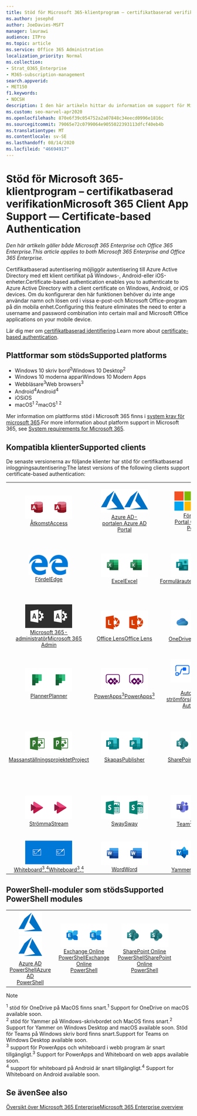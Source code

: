 ```yaml
---
title: Stöd för Microsoft 365-klientprogram – certifikatbaserad verifikation
ms.author: josephd
author: JoeDavies-MSFT
manager: laurawi
audience: ITPro
ms.topic: article
ms.service: Office 365 Administration
localization_priority: Normal
ms.collection:
- Strat_O365_Enterprise
- M365-subscription-management
search.appverid:
- MET150
f1.keywords:
- NOCSH
description: I den här artikeln hittar du information om support för Microsoft 365-klient för certifikatbaserad identifiering.
ms.custom: seo-marvel-apr2020
ms.openlocfilehash: 870e6f39c054752a2a07848c34eecd0996e1816c
ms.sourcegitcommit: 79065e72c0799064e9055022393113dfcf40eb4b
ms.translationtype: MT
ms.contentlocale: sv-SE
ms.lasthandoff: 08/14/2020
ms.locfileid: "46694917"
---
```

# <a name="microsoft-365-client-app-support--certificate-based-authentication"></a><span data-ttu-id="d6660-103">Stöd för Microsoft 365-klientprogram – certifikatbaserad verifikation</span><span class="sxs-lookup"><span data-stu-id="d6660-103">Microsoft 365 Client App Support — Certificate-based Authentication</span></span>

<span data-ttu-id="d6660-104">*Den här artikeln gäller både Microsoft 365 Enterprise och Office 365 Enterprise.*</span><span class="sxs-lookup"><span data-stu-id="d6660-104">*This article applies to both Microsoft 365 Enterprise and Office 365 Enterprise.*</span></span>

<span data-ttu-id="d6660-105">Certifikatbaserad autentisering möjliggör autentisering till Azure Active Directory med ett klient certifikat på Windows-, Android-eller iOS-enheter.</span><span class="sxs-lookup"><span data-stu-id="d6660-105">Certificate-based authentication enables you to authenticate to Azure Active Directory with a client certificate on Windows, Android, or iOS devices.</span></span> <span data-ttu-id="d6660-106">Om du konfigurerar den här funktionen behöver du inte ange användar namn och lösen ord i vissa e-post-och Microsoft Office-program på din mobila enhet.</span><span class="sxs-lookup"><span data-stu-id="d6660-106">Configuring this feature eliminates the need to enter a username and password combination into certain mail and Microsoft Office applications on your mobile device.</span></span>

<span data-ttu-id="d6660-107">Lär dig mer om [certifikatbaserad identifiering](https://docs.microsoft.com/azure/active-directory/authentication/active-directory-certificate-based-authentication-get-started).</span><span class="sxs-lookup"><span data-stu-id="d6660-107">Learn more about [certificate-based authentication](https://docs.microsoft.com/azure/active-directory/authentication/active-directory-certificate-based-authentication-get-started).</span></span>

## <a name="supported-platforms"></a><span data-ttu-id="d6660-108">Plattformar som stöds</span><span class="sxs-lookup"><span data-stu-id="d6660-108">Supported platforms</span></span>

 - <span data-ttu-id="d6660-109">Windows 10 skriv bord<sup>2</sup></span><span class="sxs-lookup"><span data-stu-id="d6660-109">Windows 10 Desktop<sup>2</sup></span></span>
 - <span data-ttu-id="d6660-110">Windows 10 moderna appar</span><span class="sxs-lookup"><span data-stu-id="d6660-110">Windows 10 Modern Apps</span></span>
 - <span data-ttu-id="d6660-111">Webbläsare<sup>3</sup></span><span class="sxs-lookup"><span data-stu-id="d6660-111">Web browsers<sup>3</sup></span></span>
 - <span data-ttu-id="d6660-112">Android<sup>4</sup></span><span class="sxs-lookup"><span data-stu-id="d6660-112">Android<sup>4</sup></span></span>
 - <span data-ttu-id="d6660-113">iOS</span><span class="sxs-lookup"><span data-stu-id="d6660-113">iOS</span></span>
 - <span data-ttu-id="d6660-114">macOS<sup>1</sup> <sup>2</sup></span><span class="sxs-lookup"><span data-stu-id="d6660-114">macOS<sup>1</sup> <sup>2</sup></span></span>

<span data-ttu-id="d6660-115">Mer information om plattforms stöd i Microsoft 365 finns i [system krav för microsoft 365](https://products.office.com/office-system-requirements).</span><span class="sxs-lookup"><span data-stu-id="d6660-115">For more information about platform support in Microsoft 365, see [System requirements for Microsoft 365](https://products.office.com/office-system-requirements).</span></span>

## <a name="supported-clients"></a><span data-ttu-id="d6660-116">Kompatibla klienter</span><span class="sxs-lookup"><span data-stu-id="d6660-116">Supported clients</span></span>

<span data-ttu-id="d6660-117">De senaste versionerna av följande klienter har stöd för certifikatbaserad inloggningsautentisering:</span><span class="sxs-lookup"><span data-stu-id="d6660-117">The latest versions of the following clients support certificate-based authentication:</span></span>

| | | | | | |
|:---:|:---:|:---:|:---:|:---:|:---:|
| <span data-ttu-id="d6660-118">![Access-ikon](../media/o365-access-64x64.png)</span><span class="sxs-lookup"><span data-stu-id="d6660-118">![Access icon](../media/o365-access-64x64.png)</span></span> <br> [<span data-ttu-id="d6660-119">Åtkomst</span><span class="sxs-lookup"><span data-stu-id="d6660-119">Access</span></span>](https://products.office.com/access) | <span data-ttu-id="d6660-120">![Azure-ikon](../media/o365-azure-64x64.png)</span><span class="sxs-lookup"><span data-stu-id="d6660-120">![Azure icon](../media/o365-azure-64x64.png)</span></span> <br> [<span data-ttu-id="d6660-121">Azure AD- <br> portalen </span><span class="sxs-lookup"><span data-stu-id="d6660-121">Azure AD <br> Portal </span></span>](https://azure.microsoft.com/features/azure-portal/) | <span data-ttu-id="d6660-122">![Ikonen företags Portal](../media/o365-microsoft-64x64.png)</span><span class="sxs-lookup"><span data-stu-id="d6660-122">![Company portal icon](../media/o365-microsoft-64x64.png)</span></span> <br> [<span data-ttu-id="d6660-123">Företags <br> Portal </span><span class="sxs-lookup"><span data-stu-id="d6660-123">Company <br> Portal </span></span>](https://docs.microsoft.com/intune-user-help/sign-in-to-the-company-portal) | <span data-ttu-id="d6660-124">![Delve-ikon](../media/o365-delve-64x64.png)</span><span class="sxs-lookup"><span data-stu-id="d6660-124">![Delve icon](../media/o365-delve-64x64.png)</span></span> <br> [<span data-ttu-id="d6660-125">Delve</span><span class="sxs-lookup"><span data-stu-id="d6660-125">Delve</span></span>](https://products.office.com/business/intelligent-search) | <span data-ttu-id="d6660-126">![Dynamics 365-ikon](../media/o365-dynamics365-64x64.png)</span><span class="sxs-lookup"><span data-stu-id="d6660-126">![Dynamics 365 icon](../media/o365-dynamics365-64x64.png)</span></span> <br> [<span data-ttu-id="d6660-127">Dynamics 365</span><span class="sxs-lookup"><span data-stu-id="d6660-127">Dynamics 365</span></span>](https://dynamics.microsoft.com) 
| <span data-ttu-id="d6660-128">![Ikonen kant](../media/o365-edge-64x64.png)</span><span class="sxs-lookup"><span data-stu-id="d6660-128">![Edge icon](../media/o365-edge-64x64.png)</span></span> <br> [<span data-ttu-id="d6660-129">Fördel</span><span class="sxs-lookup"><span data-stu-id="d6660-129">Edge</span></span>](https://www.microsoft.com/windows/microsoft-edge) | <span data-ttu-id="d6660-130">![Excel-ikon](../media/o365-excel-64x64.png)</span><span class="sxs-lookup"><span data-stu-id="d6660-130">![Excel icon](../media/o365-excel-64x64.png)</span></span> <br> [<span data-ttu-id="d6660-131">Excel</span><span class="sxs-lookup"><span data-stu-id="d6660-131">Excel</span></span>](https://products.office.com/excel) | <span data-ttu-id="d6660-132">![Formulär ikon](../media/o365-forms-64x64.png)</span><span class="sxs-lookup"><span data-stu-id="d6660-132">![Forms icon](../media/o365-forms-64x64.png)</span></span> <br> [<span data-ttu-id="d6660-133">Formulärautentisering</span><span class="sxs-lookup"><span data-stu-id="d6660-133">Forms</span></span>](https://flow.microsoft.com/connectors/shared_microsoftforms/microsoft-forms/) | <span data-ttu-id="d6660-134">![Ikonen Kaizala](../media/o365-kaizala-64x64.png)</span><span class="sxs-lookup"><span data-stu-id="d6660-134">![Kaizala icon](../media/o365-kaizala-64x64.png)</span></span> <br> [<span data-ttu-id="d6660-135">Kaizala</span><span class="sxs-lookup"><span data-stu-id="d6660-135">Kaizala</span></span>](https://products.office.com/en/business/microsoft-kaizala) | <span data-ttu-id="d6660-136">![Ikonen Office.com](../media/o365-office-64x64.png)</span><span class="sxs-lookup"><span data-stu-id="d6660-136">![Office.com icon](../media/o365-office-64x64.png)</span></span> <br> [<span data-ttu-id="d6660-137">Office.com</span><span class="sxs-lookup"><span data-stu-id="d6660-137">Office.com</span></span>](https://www.office.com/) 
| <span data-ttu-id="d6660-138">![Administratörs ikon för Office 365](../media/o365-o365admin-64x64.png)</span><span class="sxs-lookup"><span data-stu-id="d6660-138">![Office 365 Admin icon](../media/o365-o365admin-64x64.png)</span></span> <br> [<span data-ttu-id="d6660-139">Microsoft 365- <br> administratör</span><span class="sxs-lookup"><span data-stu-id="d6660-139">Microsoft 365 <br> Admin</span></span>](https://products.office.com/business/manage-office-365-admin-app) | <span data-ttu-id="d6660-140">![Lins ikonen](../media/o365-lens-64x64.png)</span><span class="sxs-lookup"><span data-stu-id="d6660-140">![Lens icon](../media/o365-lens-64x64.png)</span></span> <br> [<span data-ttu-id="d6660-141">Office Lens</span><span class="sxs-lookup"><span data-stu-id="d6660-141">Office Lens</span></span>](https://www.microsoft.com/p/office-lens/9wzdncrfj3t8?activetab=pivot%3Aoverviewtab) | <span data-ttu-id="d6660-142">![OneDrive för företag-ikon](../media/o365-OneDrive-64x64.png)</span><span class="sxs-lookup"><span data-stu-id="d6660-142">![OneDrive for Business icon](../media/o365-OneDrive-64x64.png)</span></span> <br> [<span data-ttu-id="d6660-143">OneDrive<sup>1</sup></span><span class="sxs-lookup"><span data-stu-id="d6660-143">OneDrive<sup>1</sup></span></span>](https://products.office.com/onedrive-for-business/online-cloud-storage) |  <span data-ttu-id="d6660-144">![OneNote-ikon](../media/o365-OneNote-64x64.png)</span><span class="sxs-lookup"><span data-stu-id="d6660-144">![OneNote icon](../media/o365-OneNote-64x64.png)</span></span> <br> [<span data-ttu-id="d6660-145">OneNote</span><span class="sxs-lookup"><span data-stu-id="d6660-145">OneNote</span></span>](https://products.office.com/onenote) | <span data-ttu-id="d6660-146">![Outlook-ikon](../media/o365-outlook-64x64.png)</span><span class="sxs-lookup"><span data-stu-id="d6660-146">![Outlook icon](../media/o365-outlook-64x64.png)</span></span> <br> [<span data-ttu-id="d6660-147">Outlook</span><span class="sxs-lookup"><span data-stu-id="d6660-147">Outlook</span></span>](https://products.office.com/outlook) 
| <span data-ttu-id="d6660-148">![Planner-ikon](../media/o365-planner-64x64.png)</span><span class="sxs-lookup"><span data-stu-id="d6660-148">![Planner icon](../media/o365-planner-64x64.png)</span></span> <br> [<span data-ttu-id="d6660-149">Planner</span><span class="sxs-lookup"><span data-stu-id="d6660-149">Planner</span></span>](https://products.office.com/business/task-management-software) | <span data-ttu-id="d6660-150">![Ikonen PowerApps](../media/o365-powerapps-64x64.png)</span><span class="sxs-lookup"><span data-stu-id="d6660-150">![PowerApps icon](../media/o365-powerapps-64x64.png)</span></span> <br> [<span data-ttu-id="d6660-151">PowerApps<sup>3</sup></span><span class="sxs-lookup"><span data-stu-id="d6660-151">PowerApps<sup>3</sup></span></span>](https://powerapps.microsoft.com) | <span data-ttu-id="d6660-152">![Automatisk ström indikator](../media/o365-flow-64x64.png)</span><span class="sxs-lookup"><span data-stu-id="d6660-152">![Power Automate icon](../media/o365-flow-64x64.png)</span></span> <br> [<span data-ttu-id="d6660-153"><br>Automatisk strömförsörjning</span><span class="sxs-lookup"><span data-stu-id="d6660-153">Power <br> Automate</span></span>](https://flow.microsoft.com) | <span data-ttu-id="d6660-154">![Ikonen PowerBI](../media/o365-powerbi-64x64.png)</span><span class="sxs-lookup"><span data-stu-id="d6660-154">![PowerBI icon](../media/o365-powerbi-64x64.png)</span></span> <br> [<span data-ttu-id="d6660-155">Power BI</span><span class="sxs-lookup"><span data-stu-id="d6660-155">Power BI</span></span>](https://powerbi.microsoft.com)| <span data-ttu-id="d6660-156">![PowerPoint-ikon](../media/o365-powerpoint-64x64.png)</span><span class="sxs-lookup"><span data-stu-id="d6660-156">![PowerPoint icon](../media/o365-powerpoint-64x64.png)</span></span> <br> [<span data-ttu-id="d6660-157">PowerPoint</span><span class="sxs-lookup"><span data-stu-id="d6660-157">PowerPoint</span></span>](https://products.office.com/powerpoint) 
| <span data-ttu-id="d6660-158">![Projekt ikon](../media/o365-project-64x64.png)</span><span class="sxs-lookup"><span data-stu-id="d6660-158">![Project icon](../media/o365-project-64x64.png)</span></span> <br> [<span data-ttu-id="d6660-159">Massanställningsprojektet</span><span class="sxs-lookup"><span data-stu-id="d6660-159">Project</span></span>](https://products.office.com/project) | <span data-ttu-id="d6660-160">![Ikonen Publisher](../media/o365-publisher-64x64.png)</span><span class="sxs-lookup"><span data-stu-id="d6660-160">![Publisher icon](../media/o365-publisher-64x64.png)</span></span> <br> [<span data-ttu-id="d6660-161">Skapas</span><span class="sxs-lookup"><span data-stu-id="d6660-161">Publisher</span></span>](https://products.office.com/publisher) | <span data-ttu-id="d6660-162">![SharePoint-ikon](../media/o365-sharepoint-64x64.png)</span><span class="sxs-lookup"><span data-stu-id="d6660-162">![SharePoint icon](../media/o365-sharepoint-64x64.png)</span></span> <br> [<span data-ttu-id="d6660-163">SharePoint</span><span class="sxs-lookup"><span data-stu-id="d6660-163">Sharepoint</span></span>](https://products.office.com/sharepoint) | <span data-ttu-id="d6660-164">![Skype för företag-ikon](../media/o365-skypeforbusiness-64x64.png)</span><span class="sxs-lookup"><span data-stu-id="d6660-164">![Skype for Business icon](../media/o365-skypeforbusiness-64x64.png)</span></span> <br> [<span data-ttu-id="d6660-165">Skype för <br> företag</span><span class="sxs-lookup"><span data-stu-id="d6660-165">Skype for <br> Business</span></span>](https://www.skype.com/business/) | <span data-ttu-id="d6660-166">![Ikonen fästisar](../media/o365-stickynotes-64x64.png)</span><span class="sxs-lookup"><span data-stu-id="d6660-166">![Sticky Notes icon](../media/o365-stickynotes-64x64.png)</span></span> <br> [<span data-ttu-id="d6660-167">Fästisar</span><span class="sxs-lookup"><span data-stu-id="d6660-167">Sticky Notes</span></span>](https://www.microsoft.com/p/microsoft-sticky-notes/9nblggh4qghw) 
| <span data-ttu-id="d6660-168">![Ström ikonen](../media/o365-stream-64x64.png)</span><span class="sxs-lookup"><span data-stu-id="d6660-168">![Stream icon](../media/o365-stream-64x64.png)</span></span> <br> [<span data-ttu-id="d6660-169">Strömma</span><span class="sxs-lookup"><span data-stu-id="d6660-169">Stream</span></span>](https://stream.microsoft.com) | <span data-ttu-id="d6660-170">![Sway-ikon](../media/o365-sway-64x64.png)</span><span class="sxs-lookup"><span data-stu-id="d6660-170">![Sway icon](../media/o365-sway-64x64.png)</span></span> <br> [<span data-ttu-id="d6660-171">Sway</span><span class="sxs-lookup"><span data-stu-id="d6660-171">Sway</span></span>](https://sway.com) | <span data-ttu-id="d6660-172">![Ikonen Teams](../media/o365-teams-64x64.png)</span><span class="sxs-lookup"><span data-stu-id="d6660-172">![Teams icon](../media/o365-teams-64x64.png)</span></span> <br> [<span data-ttu-id="d6660-173">Team<sup>2</sup></span><span class="sxs-lookup"><span data-stu-id="d6660-173">Teams<sup>2</sup></span></span>](https://products.office.com/microsoft-teams/group-chat-software) | <span data-ttu-id="d6660-174">![Ikonen att göra](../media/o365-todo-64x64.png)</span><span class="sxs-lookup"><span data-stu-id="d6660-174">![To Do icon](../media/o365-todo-64x64.png)</span></span> <br> [<span data-ttu-id="d6660-175">Att göra</span><span class="sxs-lookup"><span data-stu-id="d6660-175">To Do</span></span>](https://todo.microsoft.com) | <span data-ttu-id="d6660-176">![Visio-ikon](../media/o365-visio-64x64.png)</span><span class="sxs-lookup"><span data-stu-id="d6660-176">![Visio icon](../media/o365-visio-64x64.png)</span></span> <br> [<span data-ttu-id="d6660-177">Visio</span><span class="sxs-lookup"><span data-stu-id="d6660-177">Visio</span></span>](https://products.office.com/visio/flowchart-software) 
| <span data-ttu-id="d6660-178">![Whiteboard-ikon](../media/o365-whiteboard-64x64.png)</span><span class="sxs-lookup"><span data-stu-id="d6660-178">![Whiteboard icon](../media/o365-whiteboard-64x64.png)</span></span> <br> [<span data-ttu-id="d6660-179">Whiteboard<sup>3</sup>,<sup>4</sup></span><span class="sxs-lookup"><span data-stu-id="d6660-179">Whiteboard<sup>3</sup>,<sup>4</sup></span></span>](https://whiteboard.microsoft.com/) | <span data-ttu-id="d6660-180">![Word-ikon](../media/o365-word-64x64.png)</span><span class="sxs-lookup"><span data-stu-id="d6660-180">![Word icon](../media/o365-word-64x64.png)</span></span> <br> [<span data-ttu-id="d6660-181">Word</span><span class="sxs-lookup"><span data-stu-id="d6660-181">Word</span></span>](https://products.office.com/word) | <span data-ttu-id="d6660-182">![Yammer-ikon](../media/o365-yammer-64x64.png)</span><span class="sxs-lookup"><span data-stu-id="d6660-182">![Yammer icon](../media/o365-yammer-64x64.png)</span></span> <br> [<span data-ttu-id="d6660-183">Yammer<sup>2</sup></span><span class="sxs-lookup"><span data-stu-id="d6660-183">Yammer<sup>2</sup></span></span>](https://products.office.com/yammer/yammer-overview) |

## <a name="supported-powershell-modules"></a><span data-ttu-id="d6660-184">PowerShell-moduler som stöds</span><span class="sxs-lookup"><span data-stu-id="d6660-184">Supported PowerShell modules</span></span>

| | | | | | |
|:---:|:---:|:---:|:---:|:---:|:---:|
| <span data-ttu-id="d6660-185">![Azure-ikon](../media/o365-azure-64x64.png)</span><span class="sxs-lookup"><span data-stu-id="d6660-185">![Azure icon](../media/o365-azure-64x64.png)</span></span> <br> [<span data-ttu-id="d6660-186">Azure AD <br> PowerShell</span><span class="sxs-lookup"><span data-stu-id="d6660-186">Azure AD <br> PowerShell</span></span>](https://docs.microsoft.com/powershell/azure/active-directory/overview?view=azureadps-2.0) | <span data-ttu-id="d6660-187">![Exchange-ikon](../media/o365-exchange-64x64.png)</span><span class="sxs-lookup"><span data-stu-id="d6660-187">![Exchange icon](../media/o365-exchange-64x64.png)</span></span> <br> [<span data-ttu-id="d6660-188">Exchange Online <br> PowerShell</span><span class="sxs-lookup"><span data-stu-id="d6660-188">Exchange Online <br> PowerShell</span></span>](https://docs.microsoft.com/powershell/exchange/exchange-online/exchange-online-powershell?view=exchange-ps) | <span data-ttu-id="d6660-189">![SharePoint-ikon](../media/o365-sharepoint-64x64.png)</span><span class="sxs-lookup"><span data-stu-id="d6660-189">![SharePoint icon](../media/o365-sharepoint-64x64.png)</span></span> <br> [<span data-ttu-id="d6660-190">SharePoint Online <br> PowerShell</span><span class="sxs-lookup"><span data-stu-id="d6660-190">SharePoint Online <br> PowerShell</span></span>](https://docs.microsoft.com/powershell/sharepoint/sharepoint-online/connect-sharepoint-online)

> [!NOTE]
> <span data-ttu-id="d6660-191"><sup>1</sup> stöd för OneDrive på MacOS finns snart.</span><span class="sxs-lookup"><span data-stu-id="d6660-191"><sup>1</sup> Support for OneDrive on macOS available soon.</span></span> <br>
> <span data-ttu-id="d6660-192"><sup>2</sup> stöd för Yammer på Windows-skrivbordet och MacOS finns snart.</span><span class="sxs-lookup"><span data-stu-id="d6660-192"><sup>2</sup> Support for Yammer on Windows Desktop and macOS available soon.</span></span> <span data-ttu-id="d6660-193">Stöd för Teams på Windows skriv bord finns snart.</span><span class="sxs-lookup"><span data-stu-id="d6660-193">Support for Teams on Windows Desktop available soon.</span></span><br>
> <span data-ttu-id="d6660-194"><sup>3</sup> support för PowerApps och whiteboard i webb program är snart tillgängligt.</span><span class="sxs-lookup"><span data-stu-id="d6660-194"><sup>3</sup> Support for PowerApps and Whiteboard on web apps available soon.</span></span> <br>
> <span data-ttu-id="d6660-195"><sup>4</sup> support för whiteboard på Android är snart tillgängligt.</span><span class="sxs-lookup"><span data-stu-id="d6660-195"><sup>4</sup> Support for Whiteboard on Android available soon.</span></span>

## <a name="see-also"></a><span data-ttu-id="d6660-196">Se även</span><span class="sxs-lookup"><span data-stu-id="d6660-196">See also</span></span>

[<span data-ttu-id="d6660-197">Översikt över Microsoft 365 Enterprise</span><span class="sxs-lookup"><span data-stu-id="d6660-197">Microsoft 365 Enterprise overview</span></span>](microsoft-365-overview.md)
